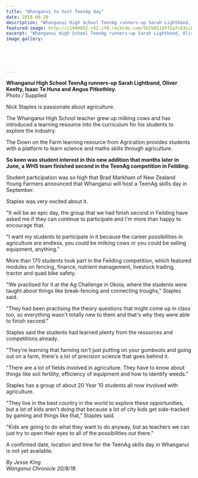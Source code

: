 ```yaml
---
title: "Whanganui to host TeenAg day"
date: 2018-08-20
description: "Whanganui High School TeenAg runners-up Sarah Lightband, Oliver Keelty, Isaac Te Huna and Angus Pitkethley..."
featured-image: http://c1940652.r52.cf0.rackcdn.com/5b7b811dff2a7c03cc00003e/Ag-students-chron-20-aug-nick-staples.gif
excerpt: "Whanganui High School TeenAg runners-up Sarah Lightband, Oliver Keelty, Isaac Te Huna and Angus Pitkethley."
image_gallery:
    
    
    
    
    
---
```


<p><span><strong>Whanganui High School TeenAg runners-up Sarah Lightband, Oliver Keelty, Isaac Te Huna and Angus Pitkethley.</strong> <br />Photo / Supplied</span></p>
<p class="element element-paragraph">Nick Staples is passionate about agriculture.</p>
<p class="element element-paragraph">The Whanganui High School teacher grew up milking cows and has introduced a learning resource into the curriculum for his students to explore the industry.</p>
<p class="element element-paragraph">The Down on the Farm learning resource from Agrication provides students with a platform to learn science and maths skills through agriculture.</p>
<p class="element element-paragraph"><strong>So keen was student interest in this new addition that months later in June, a WHS team finished second in the TeenAg competition in Feilding.</strong></p>
<p class="element element-paragraph">Student participation was so high that Brad Markham of New Zealand Young Farmers announced that Whanganui will host a TeenAg skills day in September.</p>
<p class="element element-paragraph">Staples was very excited about it.</p>
<p class="element element-paragraph">"It will be an epic day, the group that we had finish second in Feilding have asked me if they can continue to participate and I'm more than happy to encourage that.</p>
<p class="element element-paragraph">"I want my students to participate in it because the career possibilities in agriculture are endless, you could be milking cows or you could be selling equipment, anything."</p>
<p class="element element-paragraph">More than 170 students took part in the Feilding competition, which featured modules on fencing, finance, nutrient management, livestock trading, tractor and quad bike safety.</p>
<p class="element element-paragraph">"We practised for it at the Ag Challenge in Okoia, where the students were taught about things like break-fencing and connecting troughs," Staples said.</p>
<p class="element element-paragraph">"They had been practising the theory questions that might come up in class too, so everything wasn't totally new to them and that's why they were able to finish second."</p>
<p class="element element-paragraph">Staples said the students had learned plenty from the resources and competitions already.</p>
<p class="element element-paragraph">"They're learning that farming isn't just putting on your gumboots and going out on a farm, there's a lot of precision science that goes behind it.</p>
<p class="element element-paragraph">"There are a lot of fields involved in agriculture. They have to know about things like soil fertility, efficiency of equipment and how to identify weeds."</p>
<p class="element element-paragraph">Staples has a group of about 20 Year 10 students all now involved with agriculture.</p>
<p class="element element-paragraph">"They live in the best country in the world to explore these opportunities, but a lot of kids aren't doing that because a lot of city kids get side-tracked by gaming and things like that," Staples said.</p>
<p class="element element-paragraph">"Kids are going to do what they want to do anyway, but as teachers we can just try to open their eyes to all of the possibilities out there."</p>
<p class="element element-paragraph">A confirmed date, location and time for the TeenAg skills day in Whanganui is not yet available.</p>
<p><em>By Jesse King</em><br /><em>Wanganui Chronicle 20/8/18</em></p>

